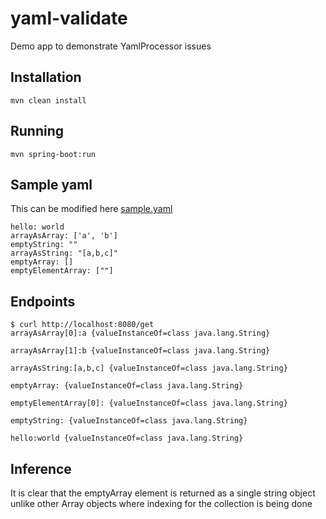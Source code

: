 # yaml-validate
Demo app to demonstrate YamlProcessor issues

## Installation

```
mvn clean install
```
## Running

```
mvn spring-boot:run
```

## Sample yaml

This can be modified here [sample.yaml](https://github.com/dhivyaarumugam/yaml-processing-validator/blob/master/src/main/resources/sample.yaml)

```
hello: world
arrayAsArray: ['a', 'b']
emptyString: ""
arrayAsString: "[a,b,c]"
emptyArray: []
emptyElementArray: [""]
```

## Endpoints

```
$ curl http://localhost:8080/get
arrayAsArray[0]:a {valueInstanceOf=class java.lang.String}

arrayAsArray[1]:b {valueInstanceOf=class java.lang.String}

arrayAsString:[a,b,c] {valueInstanceOf=class java.lang.String}

emptyArray: {valueInstanceOf=class java.lang.String}

emptyElementArray[0]: {valueInstanceOf=class java.lang.String}

emptyString: {valueInstanceOf=class java.lang.String}

hello:world {valueInstanceOf=class java.lang.String}

```
## Inference

It is clear that the emptyArray element is returned as a 
single string object unlike other Array objects where 
indexing for the collection is being done
